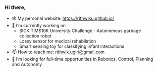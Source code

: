 ### Hi there,
- 🕸️ My personal website: https://rithwiku.github.io/
- 🔭 I’m currently working on 
  * SICK TiM$10K University Challenge - Autonomous garbage collection robot
  * Lossy sensor for medical rehabilation
  * Smart sensing toy for classifying infant interactions
- 📫 How to reach me: rithwik.ugiri@gmail.com
- 🤔 I’m looking for full-time opportunities in Robotics, Control, Planning and Autonomy

<!--
**RithwikU/RithwikU** is a ✨ _special_ ✨ repository because its `README.md` (this file) appears on your GitHub profile.

Here are some ideas to get you started:

- 🔭 I’m currently working on ...
- 🌱 I’m currently learning ...
- 👯 I’m looking to collaborate on ...
- 🤔 I’m looking for help with ...
- 💬 Ask me about ...
- 📫 How to reach me: ...
- 😄 Pronouns: ...
- ⚡ Fun fact: ...
-->
